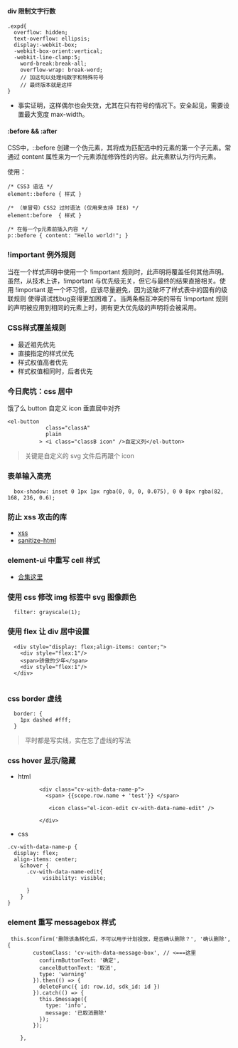 #### div 限制文字行数

```
.expd{
  overflow: hidden;
  text-overflow: ellipsis;
  display:-webkit-box;
  -webkit-box-orient:vertical;
  -webkit-line-clamp:5;
    word-break:break-all;
    overflow-wrap: break-word;
    // 加这句以处理纯数字和特殊符号
    // 最终版本就是这样
}
```

- 事实证明，这样偶尔也会失效，尤其在只有符号的情况下。安全起见，需要设置最大宽度 max-width。

#### :before && :after

CSS中，::before 创建一个伪元素，其将成为匹配选中的元素的第一个子元素。常通过 content 属性来为一个元素添加修饰性的内容。此元素默认为行内元素。

使用：

```
/* CSS3 语法 */
element::before { 样式 }  

/* （单冒号）CSS2 过时语法 (仅用来支持 IE8) */
element:before  { 样式 }  

/* 在每一个p元素前插入内容 */
p::before { content: "Hello world!"; }
```

### !important 例外规则

当在一个样式声明中使用一个 !important 规则时，此声明将覆盖任何其他声明。虽然，从技术上讲，!important 与优先级无关，但它与最终的结果直接相关。使用 !important 是一个坏习惯，应该尽量避免，因为这破坏了样式表中的固有的级联规则 使得调试找bug变得更加困难了。当两条相互冲突的带有 !important 规则的声明被应用到相同的元素上时，拥有更大优先级的声明将会被采用。

### CSS样式覆盖规则

- 最近祖先优先
- 直接指定的样式优先
- 样式权值高者优先
- 样式权值相同时，后者优先 


### 今日爬坑：css 居中

饿了么 button 自定义 icon 垂直居中对齐

```
<el-button 
            class="classA"
            plain
          > <i class="classB icon" />自定义列</el-button>
```

> 关键是自定义的 svg 文件后再跟个 icon

### 表单输入高亮

```
  box-shadow: inset 0 1px 1px rgba(0, 0, 0, 0.075), 0 0 8px rgba(82, 168, 236, 0.6);
```

### 防止 xss 攻击的库

- [xss](https://www.npmjs.com/package/xss)
- [sanitize-html](https://www.npmjs.com/package/sanitize-html)

### element-ui 中重写 cell 样式

- [合集这里](http://www.jsphp.net/vue/show-25-539-1.html)

### 使用 css 修改 img 标签中 svg 图像颜色

```
  filter: grayscale(1);
```

### 使用 flex 让 div 居中设置

```
  <div style="display: flex;align-items: center;">
    <div style="flex:1"/>
    <span>骄傲的少年</span>
    <div style="flex:1"/>
  </div>
  

```

### css border 虚线

```
  border: {
    1px dashed #fff;
  }
```

> 平时都是写实线，实在忘了虚线的写法


### css hover 显示/隐藏


- html

```
          <div class="cv-with-data-name-p">
            <span> {{scope.row.name + 'test'}} </span>
            
             <icon class="el-icon-edit cv-with-data-name-edit" /> 
         
          </div>
```
- css

```
.cv-with-data-name-p {
  display: flex;
  align-items: center;
    &:hover {
      .cv-with-data-name-edit{
           visibility: visible;
         
      }
    } 
}
```

### element 重写 messagebox 样式

```
 this.$confirm('删除该条转化后，不可以用于计划投放，是否确认删除？', '确认删除', {
        customClass: 'cv-with-data-message-box', // <===这里
          confirmButtonText: '确定',
          cancelButtonText: '取消',
          type: 'warning'
        }).then(() => {
          deleteFunc({ id: row.id, sdk_id: id })
        }).catch(() => {
          this.$message({
            type: 'info',
            message: '已取消删除'
          });
        });
     
    },
```